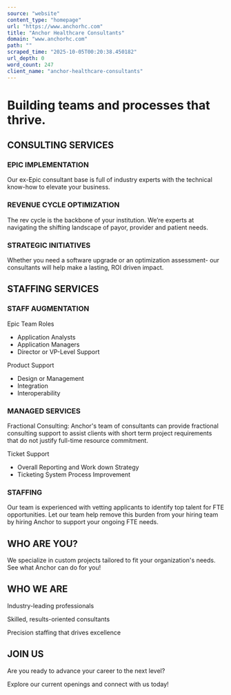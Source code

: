 ```yaml
---
source: "website"
content_type: "homepage"
url: "https://www.anchorhc.com"
title: "Anchor Healthcare Consultants"
domain: "www.anchorhc.com"
path: ""
scraped_time: "2025-10-05T00:20:38.450182"
url_depth: 0
word_count: 247
client_name: "anchor-healthcare-consultants"
---
```


# Building teams and processes that thrive.

## CONSULTING SERVICES

### EPIC IMPLEMENTATION

Our ex-Epic consultant base is full of industry experts with the technical know-how to elevate your business.

### REVENUE CYCLE OPTIMIZATION

The rev cycle is the backbone of your institution. We’re experts at navigating the shifting landscape of payor, provider and patient needs.

### STRATEGIC INITIATIVES

Whether you need a software upgrade or an optimization assessment- our consultants will help make a lasting, ROI driven impact.

## STAFFING SERVICES

### STAFF AUGMENTATION

Epic Team Roles

* Application Analysts
* Application Managers
* Director or VP-Level Support

Product Support

* Design or Management
* Integration
* Interoperability

### MANAGED SERVICES

Fractional Consulting: Anchor's team of consultants can provide fractional consulting support to assist clients with short term project requirements that do not justify full-time resource commitment.

Ticket Support

* Overall Reporting and Work down Strategy
* Ticketing System Process Improvement

### STAFFING

Our team is experienced with vetting applicants to identify top talent for FTE opportunities. Let our team help remove this burden from your hiring team by hiring Anchor to support your ongoing FTE needs.

## WHO ARE YOU?

We specialize in custom projects tailored to fit your organization's needs. See what Anchor can do for you!

## WHO WE ARE

Industry-leading professionals

Skilled, results-oriented consultants

Precision staffing that drives excellence

## JOIN US

Are you ready to advance your career to the next level?

Explore our current openings and connect with us today!